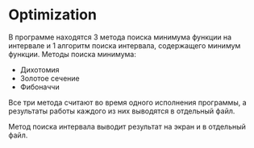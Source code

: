 # Optimization


В программе находятся 3 метода поиска минимума функции на интервале 
и 1 алгоритм поиска интервала, содержащего минимум функции.
Методы поиска минимума:
- Дихотомия
- Золотое сечение
- Фибоначчи

Все три метода считают во время одного исполнения программы, а 
результаты работы каждого из них выводятся в отдельный файл.

Метод поиска интервала выводит результат на экран и в отдельный файл.
